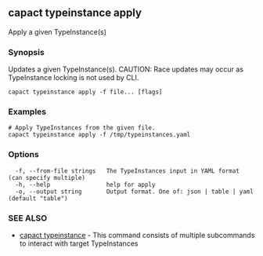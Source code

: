 ## capact typeinstance apply

Apply a given TypeInstance(s)

### Synopsis

Updates a given TypeInstance(s).
CAUTION: Race updates may occur as TypeInstance locking is not used by CLI.


```
capact typeinstance apply -f file... [flags]
```

### Examples

```
# Apply TypeInstances from the given file.
capact typeinstance apply -f /tmp/typeinstances.yaml

```

### Options

```
  -f, --from-file strings   The TypeInstances input in YAML format (can specify multiple)
  -h, --help                help for apply
  -o, --output string       Output format. One of: json | table | yaml (default "table")
```

### SEE ALSO

* [capact typeinstance](capact_typeinstance.md)	 - This command consists of multiple subcommands to interact with target TypeInstances

